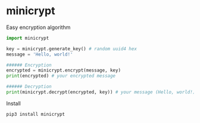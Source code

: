 # minicrypt
Easy encryption algorithm 

```python
import minicrypt

key = minicrypt.generate_key() # random uuid4 hex
message = 'Hello, world!'

###### Encryption
encrypted = minicrypt.encrypt(message, key)
print(encrypted) # your encrypted message

###### Decryption
print(minicrypt.decrypt(encrypted, key)) # your message (Hello, world!) 
```

Install
```
pip3 install minicrypt
```